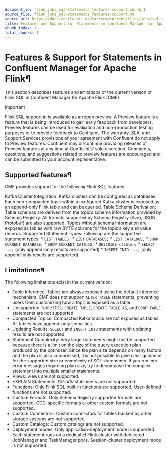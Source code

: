 ```yaml
---
document_id: flink_jobs_sql-statements_features-support_chunk_1
source_file: flink_jobs_sql-statements_features-support.md
source_url: https://docs.confluent.io/platform/current/flink/jobs/sql-statements/features-support.html
title: Features and Support for Statements in Confluent Manager for Apache Flink
chunk_index: 1
total_chunks: 1
---
```


# Features & Support for Statements in Confluent Manager for Apache Flink¶

This section describes features and limitations of the current version of Flink SQL in Confluent Manager for Apache Flink (CMF).

Important

Flink SQL support in is available as an open preview. A Preview feature is a feature that is being introduced to gain early feedback from developers. Preview features can be used for evaluation and non-production testing purposes or to provide feedback to Confluent. The warranty, SLA, and Support Services provisions of your agreement with Confluent do not apply to Preview features. Confluent may discontinue providing releases of Preview features at any time at Confluent’s’ sole discretion. Comments, questions, and suggestions related to preview features are encouraged and can be submitted to your account representative.

## Supported features¶

CMF provides support for the following Flink SQL features:

Kafka Cluster Integration:
    Kafka clusters can be configured as databases. Each non-compacted topic within a configured Kafka cluster is exposed as an append-only Flink table and can be queried.
Table Schema Derivation:
    Table schemas are derived from the topic’s schema information provided by Schema Registry. All formats supported by Schema Registry (Avro, JSON, Protobuf) are also supported. Topics without schema information are exposed as tables with raw BYTE columns for the topic’s key and value records.
Supported Statement Types:
    Following are the supported statement types: * `LIST TABLES;` * `LIST DATABASES;` * `LIST CATALOGS;` * `SHOW CURRENT DATABASE;` * `SHOW CURRENT CATALOG;` * `DESCRIBE <table>;` * `SELECT ...;` (only append-only results are supported) * `INSERT INTO ...;` (only append-only results are supported)

## Limitations¶

The following limitations exist in the current version:

  * Table Inference: Tables are always exposed using the default inference mechanism. CMF does not support `ALTER TABLE` statements, preventing users from customizing how a topic is exposed as a table.
  * Unsupported Table DDL: `CREATE TABLE`, `CREATE TABLE AS`, and `DROP TABLE` statements are not supported.
  * Compacted Topics: Compacted Kafka topics are not exposed as tables. All tables have append-only semantics.
  * Updating Results: `SELECT` and `INSERT INTO` statements with updating results are not supported.
  * Statement Complexity: Very large statements might not be supported because there is a limit on the size of the query execution plan produced by the optimizer. Since the plan size depends on many factors and the plan is also compressed, it is not possible to give clear guidance for the supported size or complexity of SQL statements. If you run into error messages regarding plan size, try to decompose the complex statement into multiple smaller statements.
  * Views: Views are not supported.
  * EXPLAIN Statements: `EXPLAIN` statements are not supported.
  * Functions: Only Flink SQL built-in functions are supported. User-defined functions are not supported.
  * Custom Formats: Only Schema Registry supported formats are supported. CDC-specific formats or other custom formats are not supported.
  * Custom Connectors: Custom connectors for tables backed by other storage systems are not supported.
  * Custom Catalogs: Custom catalogs are not supported.
  * Deployment modes: Only application-deployment mode is supported. Each statement runs on a dedicated Flink cluster with dedicated JobManager and TaskManager pods. Session-cluster deployment mode is not supported.
